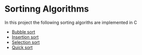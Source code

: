 # Sortinng Algorithms

In this project the following sorting algoriths are implemented in C
- [Bubble sort]()
- [Insertion sort]()
- [Selection sort]()
- [Quick sort]()

